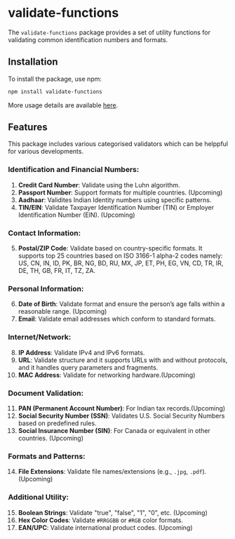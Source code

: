 # validate-functions

The `validate-functions` package provides a set of utility functions for validating common identification numbers and formats.

## Installation

To install the package, use npm:

```bash
npm install validate-functions
```

More usage details are available [here](./USAGE_DETAILS.md).

## Features
This package includes various categorised validators which can be helppful for various developments.

### Identification and Financial Numbers:
1. **Credit Card Number**: Validate using the Luhn algorithm.
2. **Passport Number**: Support formats for multiple countries. (Upcoming)
3. **Aadhaar**: Validites Indian Identity numbers using specific patterns.
4. **TIN/EIN**: Validate Taxpayer Identification Number (TIN) or Employer Identification Number (EIN). (Upcoming)

### Contact Information:
5. **Postal/ZIP Code**: Validate based on country-specific formats. It supports top 25 countries based on ISO 3166-1 alpha-2 codes namely: US, CN, IN, ID, PK, BR, NG, BD, RU, MX, JP, ET, PH, EG, VN, CD, TR, IR, DE, TH, GB, FR, IT, TZ, ZA.

### Personal Information:
6. **Date of Birth**: Validate format and ensure the person’s age falls within a reasonable range. (Upcoming)
7. **Email**: Validate email addresses which conform to standard formats.

### Internet/Network:
8. **IP Address**: Validate IPv4 and IPv6 formats.
9. **URL**: Validate structure and it supports URLs with and without protocols, and it handles query parameters and fragments.
10. **MAC Address**: Validate for networking hardware.(Upcoming)

### Document Validation:
11. **PAN (Permanent Account Number)**: For Indian tax records.(Upcoming)
12. **Social Security Number (SSN)**: Validates U.S. Social Security Numbers based on predefined rules.
13. **Social Insurance Number (SIN)**: For Canada or equivalent in other countries. (Upcoming)

### Formats and Patterns:
14. **File Extensions**: Validate file names/extensions (e.g., `.jpg`, `.pdf`). (Upcoming)

### Additional Utility:
15. **Boolean Strings**: Validate "true", "false", "1", "0", etc. (Upcoming)
16. **Hex Color Codes**: Validate `#RRGGBB` or `#RGB` color formats.
17. **EAN/UPC**: Validate international product codes. (Upcoming)
